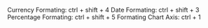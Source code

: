 Currency Formating: ctrl + shift + 4
Date Formating: ctrl + shift + 3
Percentage Formating: ctrl + shift + 5
Formating Chart Axis: ctrl + 1
